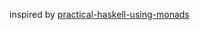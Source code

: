 inspired by [practical-haskell-using-monads](http://seanhess.github.io/2015/08/18/practical-haskell-using-monads.html)